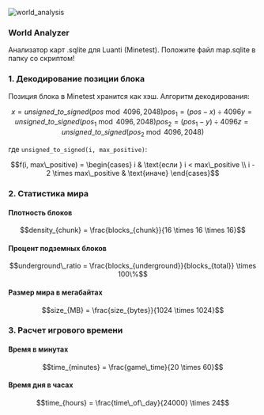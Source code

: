![world_analysis](https://github.com/user-attachments/assets/4e11a99b-53b6-4e35-9ce7-46e036dc0281)
### World Analyzer
Анализатор карт .sqlite для Luanti (Minetest). Положите файл map.sqlite в папку со скриптом!

### 1. Декодирование позиции блока

Позиция блока в Minetest хранится как хэш. Алгоритм декодирования:

```math
x = unsigned\_to\_signed(pos \bmod 4096, 2048)

pos_1 = (pos - x) \div 4096

y = unsigned\_to\_signed(pos_1 \bmod 4096, 2048)

pos_2 = (pos_1 - y) \div 4096

z = unsigned\_to\_signed(pos_2 \bmod 4096, 2048)
```

где `unsigned_to_signed(i, max_positive)`:
```math
f(i, max\_positive) = \begin{cases} 
i & \text{если } i < max\_positive \\
i - 2 \times max\_positive & \text{иначе}
\end{cases}
```

### 2. Статистика мира

#### Плотность блоков
```math
density_{chunk} = \frac{blocks_{chunk}}{16 \times 16 \times 16}
```

#### Процент подземных блоков
```math
underground\_ratio = \frac{blocks_{underground}}{blocks_{total}} \times 100\%
```

#### Размер мира в мегабайтах
```math
size_{MB} = \frac{size_{bytes}}{1024 \times 1024}
```

### 3. Расчет игрового времени

#### Время в минутах
```math
time_{minutes} = \frac{game\_time}{20 \times 60}
```

#### Время дня в часах
```math
time_{hours} = \frac{time\_of\_day}{24000} \times 24
```

